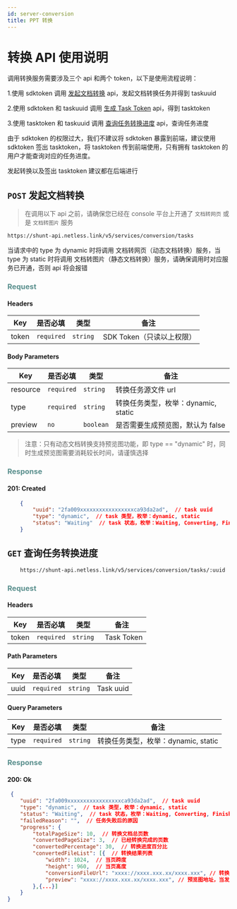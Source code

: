 ```yaml
---
id: server-conversion
title: PPT 转换
---
```

# 转换 API 使用说明

调用转换服务需要涉及三个 api 和两个 token，以下是使用流程说明：

1.使用 sdktoken 调用 [发起文档转换](/docs/server/api/server-conversion/#post-发起文档转换) api，发起文档转换任务并得到 taskuuid

2.使用 sdktoken 和 taskuuid 调用 [生成 Task Token](/docs/server/api/server-token/#post-生成-task-token) api，得到 tasktoken

3.使用 tasktoken 和 taskuuid 调用 [查询任务转换进度](/docs/server/api/server-conversion/#get-查询任务转换进度) api，查询任务进度

由于 sdktoken 的权限过大，我们不建议将 sdktoken 暴露到前端，建议使用 sdktoken 签出 tasktoken，将 tasktoken 传到前端使用，只有拥有 tasktoken 的用户才能查询对应的任务进度。

发起转换以及签出 tasktoken 建议都在后端进行

## `POST` 发起文档转换

> 在调用以下 api 之前，请确保您已经在 console 平台上开通了 `文档转网页` 或是 `文档转图片` 服务

```bash
https://shunt-api.netless.link/v5/services/conversion/tasks
```

当请求中的 type 为 dynamic 时将调用 文档转网页（动态文档转换）服务，当 type 为 static 时将调用 文档转图片（静态文档转换）服务，请确保调用时对应服务已开通，否则 api 将会报错

### <span style="color: #5b908e">Request</span>

#### Headers

| Key | 是否必填 | 类型 | 备注 |
| --- | --- | --- | --- |
| token |`required` | `string` |  SDK Token（只读以上权限） |

#### Body Parameters

| Key | 是否必填 | 类型 | 备注 |
| --- | --- | --- | --- |
| resource | `required` | `string` | 转换任务源文件 url |
| type | `required` | `string` | 转换任务类型，枚举：dynamic, static |
| preview | `no` | `boolean` | 是否需要生成预览图，默认为 false |

> 注意：只有动态文档转换支持预览图功能，即 type == "dynamic" 时，同时生成预览图需要消耗较长时间，请谨慎选择

### <span style="color: #5b908e">Response</span>

#### 201: Created

```json
    {
        "uuid": "2fa009xxxxxxxxxxxxxxxxxca93da2ad",  // task uuid
        "type": "dynamic",  // task 类型，枚举：dynamic, static
        "status": "Waiting"  // task 状态，枚举：Waiting, Converting, Finished, Fail
    }
```

## `GET` 查询任务转换进度

```bash
    https://shunt-api.netless.link/v5/services/conversion/tasks/:uuid
```

### <span style="color: #5b908e">Request</span>

#### Headers

| Key | 是否必填 | 类型 | 备注 |
| --- | --- | --- | --- |
| token |`required` | `string` |  Task Token |

#### Path Parameters

| Key | 是否必填 | 类型 | 备注 |
| --- | --- | --- | --- |
| uuid | `required` | `string` | Task uuid |

#### Query Parameters

| Key | 是否必填 | 类型 | 备注 |
| --- | --- | --- | --- |
| type | `required` | `string` | 转换任务类型，枚举：dynamic, static |

### <span style="color: #5b908e">Response</span>

#### 200: Ok

```json
 {
    "uuid": "2fa009xxxxxxxxxxxxxxxxxca93da2ad",  // task uuid
    "type": "dynamic",  // task 类型，枚举：dynamic, static
    "status": "Waiting",  // task 状态，枚举：Waiting, Converting, Finished, Fail
    "failedReason": "",  // 任务失败后的原因
    "progress": {
        "totalPageSize": 10,  // 转换文档总页数
        "convertedPageSize": 3,  // 已经转换完成的页数
        "convertedPercentage": 30,  // 转换进度百分比
        "convertedFileList": [{  // 转换结果列表
            "width": 1024,  // 当页跨度
            "height": 960,  // 当页高度
            "conversionFileUrl": "xxxx://xxxx.xxx.xx/xxxx.xxx", // 转换结果文件地址
            "preview": "xxxx://xxxx.xxx.xx/xxxx.xxx", // 预览图地址，当发起转换时 body 参数 preview 为 true 且 type 为 dynamic 时该字段才会存在
        },{...}]
    }
}
```
